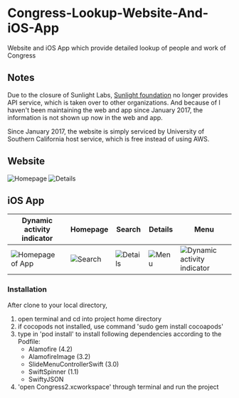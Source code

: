 # Congress-Lookup-Website-And-iOS-App
Website and iOS App which provide detailed lookup of people and work of Congress

## Notes
Due to the closure of Sunlight Labs, [Sunlight foundation](https://sunlightfoundation.com/api/) no longer provides API service, which is taken over to other organizations. And because of I haven't been maintaining the web and app since January 2017, the information is not shown up now in the web and app.

Since January 2017, the website is simply serviced by University of Southern California host service, which is free instead of using AWS.

## Website

![Homepage](http://i.imgur.com/S1paRWt.png) 
![Details](https://i.imgur.com/WiMsEsw.png)

## iOS App 
Dynamic activity indicator | Homepage | Search | Details | Menu
--- | --- | --- | --- | --- 
![Homepage of App](https://i.imgur.com/SWgrA9t.png) | ![Search](https://i.imgur.com/jUnxu3I.png) | ![Details](https://i.imgur.com/qjxpizj.png) | ![Menu](https://i.imgur.com/MR32645.png) | ![Dynamic activity indicator](https://i.imgur.com/SE1Haa3.png)




### Installation
After clone to your local directory,
1. open terminal and cd into project home directory
2. if cocopods not installed, use command 'sudo gem install cocoapods'
3. type in 'pod install' to install following dependencies according to the Podfile:
	* Alamofire (4.2)
	* AlamofireImage (3.2)
	* SlideMenuControllerSwift (3.0)
	* SwiftSpinner (1.1)
	* SwiftyJSON
4. 'open Congress2.xcworkspace' through terminal and run the project
